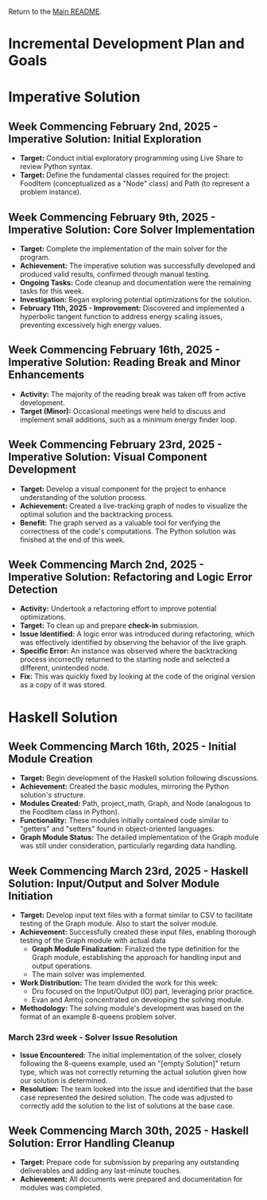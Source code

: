 Return to the [Main README](../README.md).
# Incremental Development Plan and Goals

# Imperative Solution

## Week Commencing February 2nd, 2025 \- Imperative Solution: Initial Exploration

* **Target:** Conduct initial exploratory programming using Live Share to review Python syntax.  
* **Target:** Define the fundamental classes required for the project: FoodItem (conceptualized as a "Node" class) and Path (to represent a problem instance).

## Week Commencing February 9th, 2025 \- Imperative Solution: Core Solver Implementation

* **Target:** Complete the implementation of the main solver for the program.  
* **Achievement:** The imperative solution was successfully developed and produced valid results, confirmed through manual testing.  
* **Ongoing Tasks:** Code cleanup and documentation were the remaining tasks for this week.  
* **Investigation:** Began exploring potential optimizations for the solution.  
* **February 11th, 2025 \- Improvement:** Discovered and implemented a hyperbolic tangent function to address energy scaling issues, preventing excessively high energy values.

## Week Commencing February 16th, 2025 \- Imperative Solution: Reading Break and Minor Enhancements

* **Activity:** The majority of the reading break was taken off from active development.  
* **Target (Minor):** Occasional meetings were held to discuss and implement small additions, such as a minimum energy finder loop.

## Week Commencing February 23rd, 2025 \- Imperative Solution: Visual Component Development

* **Target:** Develop a visual component for the project to enhance understanding of the solution process.  
* **Achievement:** Created a live-tracking graph of nodes to visualize the optimal solution and the backtracking process.  
* **Benefit:** The graph served as a valuable tool for verifying the correctness of the code's computations. The Python solution was finished at the end of this week. 

## Week Commencing March 2nd, 2025 \- Imperative Solution: Refactoring and Logic Error Detection

* **Activity:** Undertook a refactoring effort to improve potential optimizations.  
* **Target:** To clean up and prepare **check-in** submission.    
* **Issue Identified:** A logic error was introduced during refactoring, which was effectively identified by observing the behavior of the live graph.  
* **Specific Error:** An instance was observed where the backtracking process incorrectly returned to the starting node and selected a different, unintended node.  
* **Fix:** This was quickly fixed by looking at the code of the original version as a copy of it was stored.

# Haskell Solution

## Week Commencing March 16th, 2025 \- Initial Module Creation

* **Target:** Begin development of the Haskell solution following discussions.  
* **Achievement:** Created the basic modules, mirroring the Python solution's structure.  
* **Modules Created:** Path, project\_math, Graph, and Node (analogous to the FoodItem class in Python).  
* **Functionality:** These modules initially contained code similar to "getters" and "setters" found in object-oriented languages.  
* **Graph Module Status:** The detailed implementation of the Graph module was still under consideration, particularly regarding data handling.

## Week Commencing March 23rd, 2025 \- Haskell Solution: Input/Output and Solver Module Initiation

* **Target:** Develop input text files with a format similar to CSV to facilitate testing of the Graph module. Also to start the solver module.  
* **Achievement:** Successfully created these input files, enabling thorough testing of the Graph module with actual data  
  * **Graph Module Finalization:** Finalized the type definition for the Graph module, establishing the approach for handling input and output operations.  
  *  The main solver was implemented.  
* **Work Distribution:** The team divided the work for this week:  
  * Dru focused on the Input/Output (IO) part, leveraging prior practice.  
  * Evan and Amtoj concentrated on developing the solving module.  
* **Methodology:** The solving module's development was based on the format of an example 8-queens problem solver.

### March 23rd week \- Solver Issue Resolution

* **Issue Encountered:** The initial implementation of the solver, closely following the 8-queens example, used an "\[empty Solution\]" return type, which was not correctly returning the actual solution given how our solution is determined.  
* **Resolution:** The team looked into the issue and identified that the base case represented the desired solution. The code was adjusted to correctly add the solution to the list of solutions at the base case.

## Week Commencing March 30th, 2025 \- Haskell Solution: Error Handling Cleanup

* **Target:** Prepare code for submission by preparing any outstanding deliverables and adding any last-minute touches.  
* **Achievement:** All documents were prepared and documentation for modules was completed.

